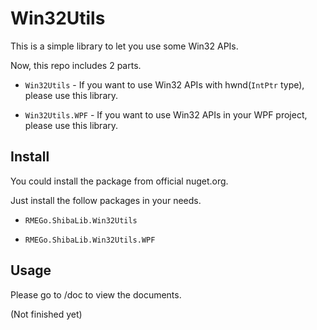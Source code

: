 # Win32Utils

This is a simple library to let you use some Win32 APIs.

Now, this repo includes 2 parts.

* `Win32Utils` - If you want to use Win32 APIs with hwnd(`IntPtr` type), please use this library.

* `Win32Utils.WPF` - If you want to use Win32 APIs in your WPF project, please use this library.



## Install

You could install the package from official nuget.org.

Just install the follow packages in your needs.

* `RMEGo.ShibaLib.Win32Utils`

* `RMEGo.ShibaLib.Win32Utils.WPF`



## Usage

Please go to /doc to view the documents.

(Not finished yet)
